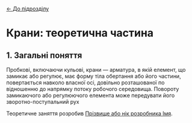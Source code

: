 [<- До підрозділу](README.md)

# Крани: теоретична частина

## 1. Загальні поняття

Пробкові, включаючи кульові, крани — арматура, в якій елемент, що замикає або регулює, має форму тіла обертання або його частини, повертається навколо власної осі, довільно розташованої по відношенню до напрямку потоку робочого середовища. Повороту замикаючого або регулюючого елемента може передувати його зворотно-поступальний рух

Теоретичне заняття розробив [Прізвище або нік розробника Імя](https://github.com). 
